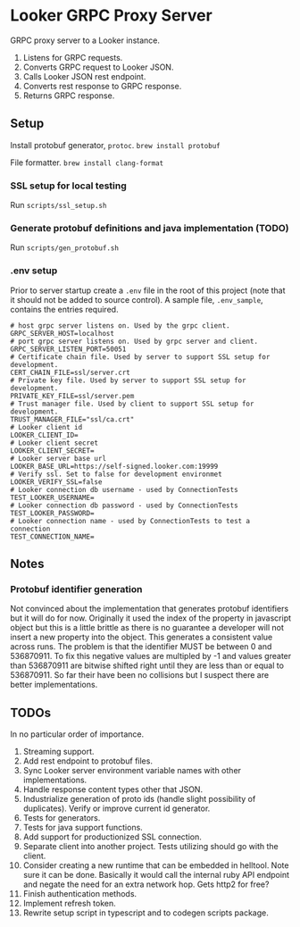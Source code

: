 # Looker GRPC Proxy Server

GRPC proxy server to a Looker instance.
1. Listens for GRPC requests.
2. Converts GRPC request to Looker JSON.
3. Calls Looker JSON rest endpoint.
4. Converts rest response to GRPC response.
5. Returns GRPC response.

## Setup

Install protobuf generator, `protoc`.
`brew install protobuf`

File formatter.
`brew install clang-format`

### SSL setup for local testing

Run `scripts/ssl_setup.sh`

### Generate protobuf definitions and java implementation (TODO)

Run `scripts/gen_protobuf.sh`

### .env setup

Prior to server startup create a `.env` file in the root of this project (note
that it should not be added to source control). A sample file, `.env_sample`,
contains the entries required.

```
# host grpc server listens on. Used by the grpc client.
GRPC_SERVER_HOST=localhost
# port grpc server listens on. Used by grpc server and client.
GRPC_SERVER_LISTEN_PORT=50051
# Certificate chain file. Used by server to support SSL setup for development.
CERT_CHAIN_FILE=ssl/server.crt
# Private key file. Used by server to support SSL setup for development.
PRIVATE_KEY_FILE=ssl/server.pem
# Trust manager file. Used by client to support SSL setup for development.
TRUST_MANAGER_FILE="ssl/ca.crt"
# Looker client id
LOOKER_CLIENT_ID=
# Looker client secret
LOOKER_CLIENT_SECRET=
# Looker server base url
LOOKER_BASE_URL=https://self-signed.looker.com:19999
# Verify ssl. Set to false for development environmet
LOOKER_VERIFY_SSL=false
# Looker connection db username - used by ConnectionTests
TEST_LOOKER_USERNAME=
# Looker connection db password - used by ConnectionTests
TEST_LOOKER_PASSWORD=
# Looker connection name - used by ConnectionTests to test a connection
TEST_CONNECTION_NAME=
```

## Notes

### Protobuf identifier generation

Not convinced about the implementation that generates protobuf identifiers but
it will do for now. Originally it used the index of the property in javascript
object but this is a little brittle as there is no guarantee a developer will
not insert a new property into the object. This generates a consistent value
across runs. The problem is that the identifier MUST be between 0 and 536870911.
To fix this negative values are multipled by -1 and values greater than
536870911 are bitwise shifted right until they are less than or equal to
536870911. So far their have been  no collisions but I suspect there are better
implementations.

## TODOs

In no particular order of importance.

1. Streaming support.
2. Add rest endpoint to protobuf files.
3. Sync Looker server environment variable names with other implementations.
4. Handle response content types other that JSON.
5. Industrialize generation of proto ids (handle slight possibility of duplicates).
Verify or improve current id generator.
6. Tests for generators.
7. Tests for java support functions.
8. Add support for productionized SSL connection.
9. Separate client into another project. Tests utilizing should go with the client.
10. Consider creating a new runtime that can be embedded in helltool. Note sure it
can be done. Basically it would call the internal ruby API endpoint and negate the
need for an extra network hop. Gets http2 for free?
11. Finish authentication methods.
12. Implement refresh token.
13. Rewrite setup script in typescript and to codegen scripts package.


